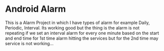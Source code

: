 # Android Alarm
This is a Alarm Project in which I have types of alarm for example Daily, Periodic, Interval. Its working good but the thing is the alarm is not repeating if we set an interval alarm for every one minute based on the start and end time for 1st time alarm hitting the services but for the 2nd time may service is not working...
